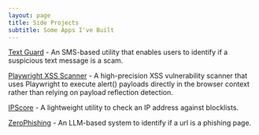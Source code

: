 ```yaml
---
layout: page
title: Side Projects
subtitle: Some Apps I've Built
---
```

<script>
  (function(i,s,o,g,r,a,m){i['GoogleAnalyticsObject']=r;i[r]=i[r]||function(){
  (i[r].q=i[r].q||[]).push(arguments)},i[r].l=1*new Date();a=s.createElement(o),
  m=s.getElementsByTagName(o)[0];a.async=1;a.src=g;m.parentNode.insertBefore(a,m)
  })(window,document,'script','https://www.google-analytics.com/analytics.js','ga');

  ga('create', 'UA-82391879-1', 'auto');
  ga('send', 'pageview');

</script>


[Text Guard](https://text-guard.com/) - An SMS-based utility that enables users to identify if a suspicious text message is a scam.

[Playwright XSS Scanner](https://github.com/dshieble/playwright_xss_scanner) - A high-precision XSS vulnerability scanner that uses Playwright to execute alert() payloads directly in the browser context rather than relying on payload reflection detection.

[IPScore](https://ipscore.info) - A lightweight utility to check an IP address against blocklists.

[ZeroPhishing](https://zero-phishing.com) - An LLM-based system to identify if a url is a phishing page.

